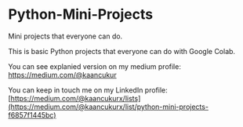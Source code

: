 # Python-Mini-Projects
Mini projects that everyone can do.

This is basic Python projects that everyone can do with Google Colab. 

You can see explanied version on my medium profile:
https://medium.com/@kaancukur

You can keep in touch me on my LinkedIn profile:
[https://medium.com/@kaancukurx/lists](https://medium.com/@kaancukurx/list/python-mini-projects-f6857f1445bc)
